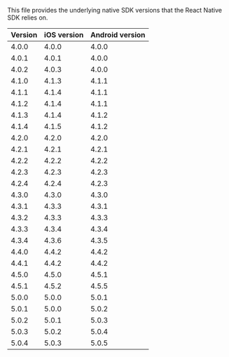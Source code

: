 This file provides the underlying native SDK versions that the React Native SDK relies on.

| Version    | iOS version | Android version |
|------------|-------------|-----------------|
| 4.0.0      | 4.0.0       | 4.0.0           |
| 4.0.1      | 4.0.1       | 4.0.0           |
| 4.0.2      | 4.0.3       | 4.0.0           |
| 4.1.0      | 4.1.3       | 4.1.1           |
| 4.1.1      | 4.1.4       | 4.1.1           |
| 4.1.2      | 4.1.4       | 4.1.1           |
| 4.1.3      | 4.1.4       | 4.1.2           |
| 4.1.4      | 4.1.5       | 4.1.2           |
| 4.2.0      | 4.2.0       | 4.2.0           |
| 4.2.1      | 4.2.1       | 4.2.1           |
| 4.2.2      | 4.2.2       | 4.2.2           |
| 4.2.3      | 4.2.3       | 4.2.3           |
| 4.2.4      | 4.2.4       | 4.2.3           |
| 4.3.0      | 4.3.0       | 4.3.0           |
| 4.3.1      | 4.3.3       | 4.3.1           |
| 4.3.2      | 4.3.3       | 4.3.3           |
| 4.3.3      | 4.3.4       | 4.3.4           |
| 4.3.4      | 4.3.6       | 4.3.5           |
| 4.4.0      | 4.4.2       | 4.4.2           |
| 4.4.1      | 4.4.2       | 4.4.2           |
| 4.5.0      | 4.5.0       | 4.5.1           |
| 4.5.1      | 4.5.2       | 4.5.5           |
| 5.0.0      | 5.0.0       | 5.0.1           |
| 5.0.1      | 5.0.0       | 5.0.2           |
| 5.0.2      | 5.0.1       | 5.0.3           |
| 5.0.3      | 5.0.2       | 5.0.4           |
| 5.0.4      | 5.0.3       | 5.0.5           |